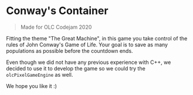 # Conway's Container

> Made for OLC Codejam 2020

Fitting the theme "The Great Machine", in this game you take control of the rules of John Conway's Game of Life.
Your goal is to save as many populations as possible before the countdown ends.

Even though we did not have any previous experience with C++, we decided to use it to develop the game so we could try the `olcPixelGameEngine` as well.

We hope you like it :)